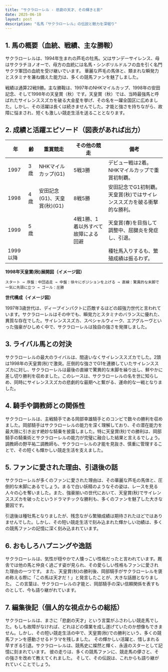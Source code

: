 ```yaml
---
title: "サクラローレル - 悲劇の天才、その輝きと影"
date: 2025-06-10
layout: post
description: "名馬『サクラローレル』の伝説と魅力を深堀り"
---
```


## 1. 馬の概要（血統、戦績、主な勝鞍）

サクラローレルは、1994年生まれの芦毛の牡馬。父はサンデーサイレンス、母はサクラチヨノオーで、母方の血統には名馬・シンボリルドルフの血を引く名門サクラ軍団の血統を受け継いでいます。  華麗な芦毛の馬体と、類まれな瞬発力とスタミナを兼ね備えた能力は、多くの競馬ファンを魅了しました。

戦績は通算22戦9勝。主な勝鞍は、1997年のNHKマイルカップ、1998年の安田記念、そして1998年の天皇賞（秋）です。天皇賞（秋）では、当時最強馬と呼ばれたサイレンススズカを破る大金星を挙げ、その名を一躍全国区に広めました。しかし、その活躍は長くは続きませんでした。才能と強さを持ちながら、故障に悩まされ、短くも激しい競走生活を送ることとなります。


## 2. 成績と活躍エピソード（図表があれば出力）


| 年 | 齢 | 重賞競走 | その他の競走 | 備考 |
|---|---|---|---|---|
| 1997 | 3歳 | NHKマイルカップ(G1) | 5戦3勝 | デビュー戦は2着。NHKマイルカップで重賞初制覇。|
| 1998 | 4歳 | 安田記念(G1)、天皇賞(秋)(G1) | 8戦5勝 | 安田記念でG1初制覇。天皇賞(秋)ではサイレンススズカを破る衝撃的な勝利。 |
| 1999 | 5歳 |  | 4戦1勝、1着以外すべて故障による回避 | 天皇賞(春)を目指して調整中、屈腱炎を発症し、引退。 |
| 1999以降 |  |  |  | 種牡馬入りするも、繁殖成績は振るわず。 |


**1998年天皇賞(秋)展開図（イメージ図）**

```
スタート → 序盤：中団追走 → 中盤：徐々にポジションを上げる → 直線：驚異的な末脚で一気に先頭に立つ → ゴール：圧勝
```

**世代構成（イメージ図）**

1997年3歳世代は、ディープインパクトに匹敵するほどの超強力世代と言われています。サクラローレルはその中でも、瞬発力とスタミナのバランスに優れた、異質な存在でした。サイレンススズカ、スペシャルウィーク、エアグルーヴといった強豪がひしめく中で、サクラローレルは独自の強さを発揮しました。


## 3. ライバル馬との対決

サクラローレルの最大のライバルは、間違いなくサイレンススズカでした。2頭は1998年の天皇賞(秋)で激突。圧倒的な強さでG1を連勝していたサイレンススズカに対し、サクラローレルは最後の直線で驚異的な末脚を繰り出し、鮮やかに差し切り勝利を収めました。このレースは、サクラローレルの名を世に知らしめ、同時にサイレンススズカの悲劇的な最期へと繋がる、運命的な一戦となりました。


## 4. 騎手や調教師との関係性

サクラローレルは、主戦騎手である岡部幸雄騎手とのコンビで数々の勝利を収めました。岡部騎手はサクラローレルの能力を深く理解しており、その潜在能力を最大限に引き出す絶妙な騎乗を披露しました。特に天皇賞(秋)での勝利は、岡部騎手の騎乗術とサクラローレルの能力が完璧に融合した結果と言えるでしょう。調教師の野平祐二調教師も、サクラローレルの才能を見抜き、慎重に管理することで、その短くも輝かしい競走生活を支えました。


## 5. ファンに愛された理由、引退後の話

サクラローレルが多くのファンに愛された理由は、その華麗な芦毛の馬体と、圧倒的な末脚にあるでしょう。まるで白い妖精のようなその姿は、レースを見る人々の心を奪いました。また、強豪揃いの世代において、天皇賞(秋)でサイレンススズカを破ったというドラマチックな勝利も、多くのファンを魅了した大きな要因です。

引退後は種牡馬となりましたが、残念ながら繁殖成績は期待されたほどではありませんでした。しかし、その短い競走生活で刻み込まれた輝かしい功績は、多くの競馬ファンの記憶に深く刻み込まれています。


## 6. おもしろハプニングや逸話

サクラローレルは、気性が穏やかで人懐っこい性格だったと言われています。厩舎では他の馬と仲良く過ごす姿が見られ、その愛らしい性格もファンに愛された理由の一つです。  また、天皇賞(秋)の勝利後、岡部騎手がサクラローレルを褒め称える際に「この馬は天才だ！」と発言したことが、大きな話題となりました。  この言葉は、サクラローレルの才能と、岡部騎手の深い信頼関係を表すものとして、今も語り継がれています。


## 7. 編集後記（個人的な視点からの総括）

サクラローレルは、まさに「悲劇の天才」という言葉がふさわしい競走馬でした。もしも故障がなければ、どれほどの偉業を成し遂げていたのか想像もできません。しかし、その短い競走生活の中で、天皇賞(秋)での勝利という、多くの競馬ファンを感動させるドラマを残しました。  その輝かしい活躍と、惜しまれる早すぎる引退。サクラローレルは、競馬史に燦然と輝く、永遠のスターとして記憶に刻まれています。  彼の走りは、多くの競馬ファンに、競走馬の儚さと、その強さを改めて教えてくれました。  そして、その伝説は、これからも語り継がれていくことでしょう。
